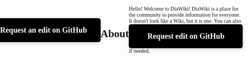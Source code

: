 ```yaml
---
layout: page
title: About
permalink: /about/
---
```


<a href="https://github.com/DiaWiki/DiaWiki.GitHub.io/edit/main/{{ page.path }}">Request an edit on GitHub</a>

<h1>About</h1>

Hello!
Welcome to DiaWiki!
DiaWiki is a place for the community to provide information for everyone.
It doesn't look like a Wiki, but it is one.
You can also <a href="https://github.com/DiaWiki/DiaWiki.GitHub.io/edit/main/{{ page.path }}">Request edit on GitHub</a> if needed.

<style>

    a {
    display: block;
    width: 300px;
    padding: 20px 0;
    border-radius: 6px;
    background-repeat: no-repeat;
    background-position: 100% 0;
    background-size: 200% auto;
    background-image: linear-gradient(
        to right,
        #a48c61 0%,
        #a48c61 50%,
        #000000 50%,
        #000000 100%
    );
    box-shadow: 0 3px 10px rgb(0 0 0 / 16%);
    transition: background-position ease 0.4s;
    text-align: center;
    color: #fff;
    text-decoration: none;
    font-weight: bold;
    font-size: 20px;
    }

    a:hover {
    background-position: 0 0;
    }

    /****** Base style. ******/
    body {
    display: flex;
    height: 100vh;
    justify-content: center;
    align-items: center;
    margin: 0;
    font-family: "Yu Gothic Medium", "游ゴシック Medium", "Yu Gothic", "游ゴシック", YuGothic, "ヒラギノ角ゴ Pro W3", "Hiragino Kaku Gothic Pro", "メイリオ", "Meiryo";
    }

</style>